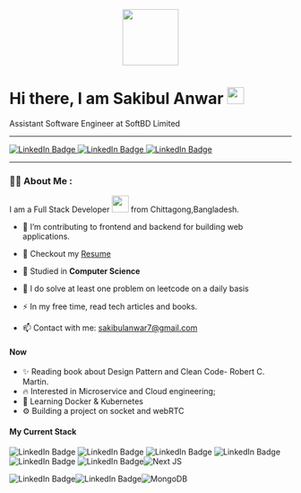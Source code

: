 
<div id="header" align="center">
  <img src="https://media.giphy.com/media/M9gbBd9nbDrOTu1Mqx/giphy.gif" width="100"/>
</div>


<h1>
  Hi there, I am Sakibul Anwar
  <img src="https://media.giphy.com/media/hvRJCLFzcasrR4ia7z/giphy.gif" width="30px"/>
</h1>
 Assistant Software Engineer  at SoftBD Limited

---

<div id="badges">

   <a href="https://leetcode.com/sakib-lite/">
    <img src="https://img.shields.io/badge/-LeetCode-FFA116?style=for-the-badge&logo=LeetCode&logoColor=black" alt="LinkedIn Badge"/>
  </a>

<a href="https://linkedin.com/in/sakibul-anwar-5b06ab181">
    <img src="https://img.shields.io/badge/LinkedIn-blue?style=for-the-badge&logo=linkedin&logoColor=white" alt="LinkedIn Badge"/>
  </a>
  
<a href="https://web.facebook.com/SakibUlAnwar/">
    <img src="https://img.shields.io/badge/Facebook-1877F2?style=for-the-badge&logo=facebook&logoColor=white" alt="LinkedIn Badge"/>
  </a>
  

</div>




---

### :woman_technologist: About Me :

I am a Full Stack Developer <img src="https://media.giphy.com/media/WUlplcMpOCEmTGBtBW/giphy.gif" width="30"> from Chittagong,Bangladesh.

- :telescope: I’m contributing to frontend and backend for building web applications.
- 📝 Checkout my [Resume](https://github.com/Sakib-lite/LeetCode/files/12261092/Sakibul_Anwar.pdf) 

- 🏢 Studied in **Computer Science**

- 🌱 I do solve at least one problem on leetcode on a daily basis

- :zap: In my free time, read tech articles and books.

- :mailbox: Contact with me: sakibulanwar7@gmail.com


#### Now

- ✨ Reading book about Design Pattern  and Clean Code- Robert C. Martin.
- :fire: Interested in Microservice and Cloud engineering;
- :calendar: Learning Docker & Kubernetes
- ⚙️ Building a project on socket and webRTC


#### My Current Stack

 <img src="https://img.shields.io/badge/JavaScript-F7DF1E?style=for-the-badge&logo=javascript&logoColor=black" alt="LinkedIn Badge"/> <img src="https://img.shields.io/badge/TypeScript-007ACC?style=for-the-badge&logo=typescript&logoColor=white" alt="LinkedIn Badge"/> <img src="https://img.shields.io/badge/React-20232A?style=for-the-badge&logo=react&logoColor=61DAFB" alt="LinkedIn Badge"/> <img src="https://img.shields.io/badge/Tailwind_CSS-38B2AC?style=for-the-badge&logo=tailwind-css&logoColor=white" alt="LinkedIn Badge"/>  <img src="https://img.shields.io/badge/Material--UI-0081CB?style=for-the-badge&logo=material-ui&logoColor=white" alt="LinkedIn Badge"/> <img src="https://img.shields.io/badge/Redux-593D88?style=for-the-badge&logo=redux&logoColor=white" alt="LinkedIn Badge"/>![Next JS](https://img.shields.io/badge/Next-black?style=for-the-badge&logo=next.js&logoColor=white)

 
  <img src="https://img.shields.io/badge/Node.js-43853D?style=for-the-badge&logo=node.js&logoColor=white" alt="LinkedIn Badge"/><img src="https://img.shields.io/badge/Express.js-404D59?style=for-the-badge" alt="LinkedIn Badge"/>![MongoDB](https://img.shields.io/badge/MongoDB-%234ea94b.svg?style=for-the-badge&logo=mongodb&logoColor=white)
